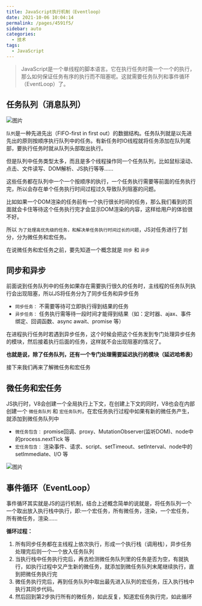 ```yaml
---
title: JavaScript执行机制（Eventloop） 
date: 2021-10-06 10:04:14
permalink: /pages/4591f5/
sidebar: auto
categories:
  - 技术
tags:
  - JavaScript
---
```

> JavaScript是一个单线程的脚本语言。它在执行任务时需一个一个的执行，那么如何保证任务有序的执行而不阻塞呢。这就需要任务队列和事件循环（EventLoop）了。
<!-- more -->
## 任务队列（消息队列）

![图片](/image/FIFO.jpg)

`队列`是一种先进先出（FIFO-first in first out）的数据结构。任务队列就是以先进先出的原则按顺序执行队列中的任务。有新任务时IO线程就将任务添加在队列尾部，要执行任务时就从队列头部取出执行。

但是队列中任务类型太多，而且是多个线程操作同一个任务队列，比如鼠标滚动、点击、文件读写、DOM解析、JS执行等等...... 

这些任务都在队列中一个一个按顺序的执行，一个任务执行需要等前面的任务执行完，所以会存在单个任务执行时间过程过久导致队列阻塞的问题。

比如如果一个DOM渲染的任务前有一个执行很长时间的任务，那么我们看到的页面就会卡住等待这个任务执行完才会显示DOM渲染的内容，这样给用户的体验很不好。

所以 `为了处理高优先级的任务，和解决单任务执行时间过长的问题`，JS对任务进行了划分，分为微任务和宏任务。

在说微任务和宏任务之前，要先知道一个概念就是 `同步` 和 `异步`

## 同步和异步
前面说到任务队列中的任务如果存在需要执行很久的任务时，主线程的任务队列执行会出现阻塞，所以JS将任务分为了同步任务和异步任务

- `同步任务：` 不需要等待可立即执行得到结果的任务
- `异步任务：` 任务执行需等待一段时间才能得到结果（如：定时器、ajax、事件绑定、回调函数、async await、promise 等）
 
 在进程执行任务时若遇到异步任务，这个时候会把这个任务发到专门处理异步任务的模块，然后接着执行后面的任务，这样就不会出现阻塞的情况了。

 **也就是说，除了任务队列，还有一个专门处理需要延迟执行的模块（延迟哈希表）**

接下来我们再来了解微任务和宏任务

## 微任务和宏任务
 JS执行时，V8会创建一个全局执行上下文，在创建上下文的同时，V8也会在内部创建一个 `微任务队列` 和 `宏任务队列`，在宏任务执行过程中如果有新的微任务产生，就添加到微任务队列中

- `微任务包含：` promise回调、proxy、MutationObserver(监听DOM)、node中的process.nextTick 等
- `宏任务包含：` 渲染事件、请求、script、setTimeout、setInterval、node中的setImmediate、I/O 等


![图片](/image/event-loop.jpg)

## 事件循环（EventLoop）

事件循环其实就是JS的运行机制，结合上述概念简单的说就是，将任务队列一个一个取出放入执行栈中执行，即:一个宏任务，所有微任务，渲染，一个宏任务，所有微任务，渲染......

**循环过程：**
  1. 所有同步任务都在主线程上依次执行，形成一个执行栈（调用栈），异步任务处理完后则一个一个放入任务队列
  2. 当执行栈中任务执行完后，再去检测微任务队列里的任务是否为空，有就执行，如执行过程中又产生新的微任务，就添加到微任务队列末尾继续执行，直到把微任务执行完
  3. 微任务执行完后，再到任务队列中取出最先进入队列的宏任务，压入执行栈中执行其同步代码。
  4. 然后回到第2步执行所有的微任务，如此反复，知道宏任务执行完，如此循环

